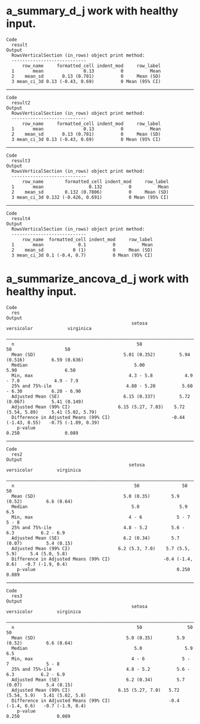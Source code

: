 # a_summary_d_j work with healthy input.

    Code
      result
    Output
      RowsVerticalSection (in_rows) object print method:
      ----------------------------
          row_name     formatted_cell indent_mod     row_label
      1       mean               0.13          0          Mean
      2    mean_sd       0.13 (0.781)          0     Mean (SD)
      3 mean_ci_3d 0.13 (-0.43, 0.69)          0 Mean (95% CI)

---

    Code
      result2
    Output
      RowsVerticalSection (in_rows) object print method:
      ----------------------------
          row_name     formatted_cell indent_mod     row_label
      1       mean               0.13          0          Mean
      2    mean_sd       0.13 (0.781)          0     Mean (SD)
      3 mean_ci_3d 0.13 (-0.43, 0.69)          0 Mean (95% CI)

---

    Code
      result3
    Output
      RowsVerticalSection (in_rows) object print method:
      ----------------------------
          row_name        formatted_cell indent_mod     row_label
      1       mean                 0.132          0          Mean
      2    mean_sd        0.132 (0.7806)          0     Mean (SD)
      3 mean_ci_3d 0.132 (-0.426, 0.691)          0 Mean (95% CI)

---

    Code
      result4
    Output
      RowsVerticalSection (in_rows) object print method:
      ----------------------------
          row_name  formatted_cell indent_mod     row_label
      1       mean             0.1          0          Mean
      2    mean_sd           0 (1)          0     Mean (SD)
      3 mean_ci_3d 0.1 (-0.4, 0.7)          0 Mean (95% CI)

# a_summarize_ancova_d_j work with healthy input.

    Code
      res
    Output
                                                   setosa             versicolor             virginica     
      —————————————————————————————————————————————————————————————————————————————————————————————————————
      n                                              50                   50                    50         
      Mean (SD)                                 5.01 (0.352)         5.94 (0.516)          6.59 (0.636)    
      Median                                        5.00                 5.90                  6.50        
      Min, max                                    4.3 - 5.8            4.9 - 7.0             4.9 - 7.9     
      25% and 75%-ile                            4.80 - 5.20          5.60 - 6.30           6.20 - 6.90    
      Adjusted Mean (SE)                        6.15 (0.337)         5.72 (0.067)          5.41 (0.149)    
      Adjusted Mean (99% CI)                  6.15 (5.27, 7.03)    5.72 (5.54, 5.89)     5.41 (5.02, 5.79) 
      Difference in Adjusted Means (99% CI)                       -0.44 (-1.43, 0.55)   -0.75 (-1.89, 0.39)
        p-value                                                          0.250                 0.089       

---

    Code
      res2
    Output
                                                  setosa          versicolor         virginica    
      ————————————————————————————————————————————————————————————————————————————————————————————
      n                                             50                50                 50       
      Mean (SD)                                 5.0 (0.35)        5.9 (0.52)         6.6 (0.64)   
      Median                                       5.0               5.9                6.5       
      Min, max                                    4 - 6             5 - 7              5 - 8      
      25% and 75%-ile                           4.8 - 5.2         5.6 - 6.3          6.2 - 6.9    
      Adjusted Mean (SE)                        6.2 (0.34)        5.7 (0.07)         5.4 (0.15)   
      Adjusted Mean (99% CI)                  6.2 (5.3, 7.0)    5.7 (5.5, 5.9)     5.4 (5.0, 5.8) 
      Difference in Adjusted Means (99% CI)                    -0.4 (-1.4, 0.6)   -0.7 (-1.9, 0.4)
        p-value                                                     0.250              0.089      

---

    Code
      res3
    Output
                                                   setosa           versicolor         virginica    
      ——————————————————————————————————————————————————————————————————————————————————————————————
      n                                              50                 50                 50       
      Mean (SD)                                  5.0 (0.35)         5.9 (0.52)         6.6 (0.64)   
      Median                                        5.0                5.9                6.5       
      Min, max                                     4 - 6              5 - 7              5 - 8      
      25% and 75%-ile                            4.8 - 5.2          5.6 - 6.3          6.2 - 6.9    
      Adjusted Mean (SE)                         6.2 (0.34)         5.7 (0.07)         5.4 (0.15)   
      Adjusted Mean (99% CI)                  6.15 (5.27, 7.0)   5.72 (5.54, 5.9)   5.41 (5.02, 5.8)
      Difference in Adjusted Means (99% CI)                      -0.4 (-1.4, 0.6)   -0.7 (-1.9, 0.4)
        p-value                                                       0.250              0.089      

